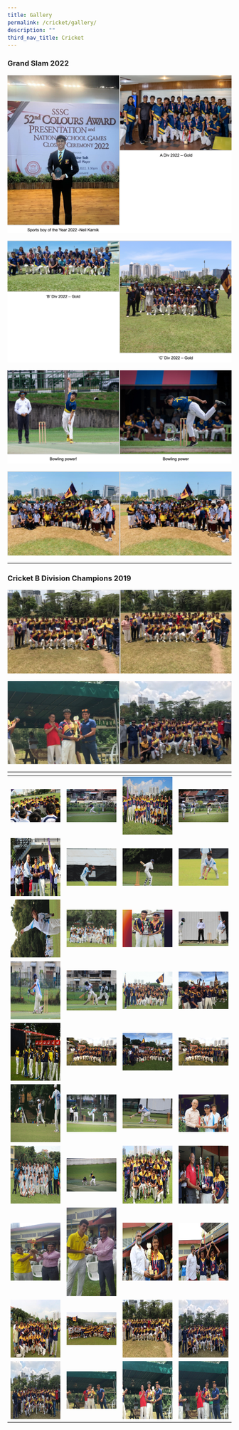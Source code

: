 ```yaml
---
title: Gallery
permalink: /cricket/gallery/
description: ""
third_nav_title: Cricket
---
```

### Grand Slam 2022

![](/images/cricket%201.png)

![](/images/cricket%202.png)

![](/images/cricket%203.png)

![](/images/cricket%204.png)

* * *

### Cricket B Division Champions 2019

![](/images/cricket%205.png)

![](/images/cricket%206.png)

<table>
<thead>
  <tr>
    <th style="width:200px"></th>
    <th style="width:200px"></th>
    <th style="width:200px"></th>
		<th style="width:200px"></th>
  </tr>
</thead>
<tbody>
  <tr>
    <td style ="text-align:center"><a href="/images/cricket%207.jpeg"> <img src="/images/cricket%207.jpeg" style="width:200px"></a></td>
    <td style ="text-align:center"><a href="/images/cricket%208.jpeg"> <img src="/images/cricket%208.jpeg" style="width:200px"></a></td>
    <td style ="text-align:center"><a href="/images/cricket%209.jpeg"> <img src="/images/cricket%209.jpeg" style="width:200px; height: 130px"></a></td>
    <td style ="text-align:center"><a href="/images/cricket%2010.jpeg"> <img src="/images/cricket%2010.jpeg" style="width:200px"></a></td>
  </tr>
   <tr>
    <td style ="text-align:center"><a href="/images/cricket%2011.jpeg"> <img src="/images/cricket%2011.jpeg" style="width:200px; height: 130px"></a></td>
    <td style ="text-align:center"><a href="/images/cricket%2012.gif"> <img src="/images/cricket%2012.gif" style="width:200px"></a></td>
    <td style ="text-align:center"><a href="/images/cricket%2013.gif"> <img src="/images/cricket%2013.gif" style="width:200px"></a></td>
    <td style ="text-align:center"><a href="/images/cricket%2014.gif"> <img src="/images/cricket%2014.gif" style="width:200px"></a></td>
  </tr>
	<tr>
    <td style ="text-align:center"><a href="/images/cricket%2015.gif"> <img src="/images/cricket%2015.gif" style="width:200px; height: 130px"></a></td>
    <td style ="text-align:center"><a href="/images/cricket%2016.gif"> <img src="/images/cricket%2016.gif" style="width:200px"></a></td>
		<td style ="text-align:center"><a href="/images/cricket%2017.gif"> <img src="/images/cricket%2017.gif" style="width:200px"></a></td>
		<td style ="text-align:center"><a href="/images/cricket%2020.jpeg"> <img src="/images/cricket%2020.jpeg" style="width:200px"></a></td>
	</tr>
	<tr>
    <td style ="text-align:center"><a href="/images/cricket%2018.jpeg"> <img src="/images/cricket%2018.jpeg" style="width:200px; height: 130px"></a></td>
    <td style ="text-align:center"><a href="/images/cricket%2019.jpeg"> <img src="/images/cricket%2019.jpeg" style="width:200px"></a></td>
		<td style ="text-align:center"><a href="/images/cricket%2021.gif"> <img src="/images/cricket%2021.gif" style="width:200px"></a></td>
		<td style ="text-align:center"><a href="/images/cricket%2022.jpeg"> <img src="/images/cricket%2022.jpeg" style="width:200px"></a></td>
	</tr>
	<tr>
    <td style ="text-align:center"><a href="/images/cricket%2023.jpeg"> <img src="/images/cricket%2023.jpeg" style="width:200px; height: 130px"></a></td>
    <td style ="text-align:center"><a href="/images/cricket%2024.jpeg"> <img src="/images/cricket%2024.jpeg" style="width:200px"></a></td>
		<td style ="text-align:center"><a href="/images/cricket%2025.jpeg"> <img src="/images/cricket%2025.jpeg" style="width:200px"></a></td>
		<td style ="text-align:center"><a href="/images/cricket%2026.jpeg"> <img src="/images/cricket%2026.jpeg" style="width:200px"></a></td>
	</tr>
	<tr>
    <td style ="text-align:center"><a href="/images/cricket%2027.gif"> <img src="/images/cricket%2027.gif" style="width:200px; height: 130px"></a></td>
    <td style ="text-align:center"><a href="/images/cricket%2028.gif"> <img src="/images/cricket%2028.gif" style="width:200px"></a></td>
		<td style ="text-align:center"><a href="/images/cricket%2029.jpeg"> <img src="/images/cricket%2029.jpeg" style="width:200px"></a></td>
		<td style ="text-align:center"><a href="/images/cricket%2030.gif"> <img src="/images/cricket%2030.gif" style="width:200px"></a></td>
	</tr>
	<tr>
    <td style ="text-align:center"><a href="/images/cricket%2031.gif"> <img src="/images/cricket%2031.gif" style="width:200px; height: 130px"></a></td>
    <td style ="text-align:center"><a href="/images/cricket%2032.jpeg"> <img src="/images/cricket%2032.jpeg" style="width:200px"></a></td>
		<td style ="text-align:center"><a href="/images/cricket%2033.jpeg"> <img src="/images/cricket%2033.jpeg" style="width:200px; height: 130px"></a></td>
		<td style ="text-align:center"><a href="/images/cricket%2034.jpeg"> <img src="/images/cricket%2034.jpeg" style="width:200px; height: 130px"></a></td>
	</tr>
	<tr>
    <td style ="text-align:center"><a href="/images/cricket%2035.jpeg"> <img src="/images/cricket%2035.jpeg" style="width:200px; height: 130px"></a></td>
    <td style ="text-align:center"><a href="/images/cricket%2036.jpeg"> <img src="/images/cricket%2036.jpeg" style="width:200px"></a></td>
		<td style ="text-align:center"><a href="/images/cricket%2037.jpeg"> <img src="/images/cricket%2037.jpeg" style="width:200px; height: 130px"></a></td>
		<td style ="text-align:center"><a href="/images/cricket%2038.jpeg"> <img src="/images/cricket%2038.jpeg" style="width:200px; height: 130px"></a></td>
	</tr>
	<tr>
    <td style ="text-align:center"><a href="/images/cricket%2039.jpeg"> <img src="/images/cricket%2039.jpeg" style="width:200px; height: 130px"></a></td>
    <td style ="text-align:center"><a href="/images/cricket%2040.jpeg"> <img src="/images/cricket%2040.jpeg" style="width:200px"></a></td>
		<td style ="text-align:center"><a href="/images/cricket%2041.jpeg"> <img src="/images/cricket%2041.jpeg" style="width:200px; height: 130px"></a></td>
		<td style ="text-align:center"><a href="/images/cricket%2042.jpeg"> <img src="/images/cricket%2042.jpeg" style="width:200px; height: 130px"></a></td>
	</tr>
	<tr>
    <td style ="text-align:center"><a href="/images/cricket%2043.jpeg"> <img src="/images/cricket%2043.jpeg" style="width:200px; height: 130px"></a></td>
    <td style ="text-align:center"><a href="/images/cricket%2044.jpeg"> <img src="/images/cricket%2044.jpeg" style="width:200px"></a></td>
		<td style ="text-align:center"><a href="/images/cricket%2045.jpeg"> <img src="/images/cricket%2045.jpeg" style="width:200px; height: 130px"></a></td>
		<td style ="text-align:center"><a href="/images/cricket%2046.jpeg"> <img src="/images/cricket%2046.jpeg" style="width:200px; height: 130px"></a></td>
	</tr>
</tbody>
</table>

